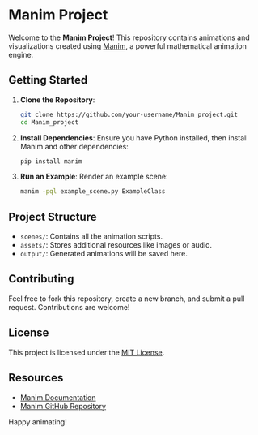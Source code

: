 # Manim Project

Welcome to the **Manim Project**! This repository contains animations and visualizations created using [Manim](https://www.manim.community/), a powerful mathematical animation engine.

## Getting Started

1. **Clone the Repository**:
    ```bash
    git clone https://github.com/your-username/Manim_project.git
    cd Manim_project
    ```

2. **Install Dependencies**:
    Ensure you have Python installed, then install Manim and other dependencies:
    ```bash
    pip install manim
    ```

3. **Run an Example**:
    Render an example scene:
    ```bash
    manim -pql example_scene.py ExampleClass
    ```

## Project Structure

- `scenes/`: Contains all the animation scripts.
- `assets/`: Stores additional resources like images or audio.
- `output/`: Generated animations will be saved here.

## Contributing

Feel free to fork this repository, create a new branch, and submit a pull request. Contributions are welcome!

## License

This project is licensed under the [MIT License](LICENSE).

## Resources

- [Manim Documentation](https://docs.manim.community/)
- [Manim GitHub Repository](https://github.com/ManimCommunity/manim)

Happy animating!
